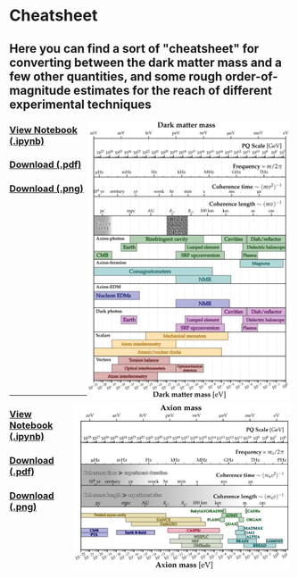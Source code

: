 # Cheatsheet

Here you can find a sort of "cheatsheet" for converting between the dark matter mass and a few other quantities, and some rough order-of-magnitude estimates for the reach of different experimental techniques
---
[<img align="right" height="500" src="../plots/plots_png/Cheatsheet.png">](https://github.com/cajohare/AxionLimits/raw/master/plots/plots_png/Cheatsheet.png)
### [View Notebook (.ipynb)](https://github.com/cajohare/AxionLimits/blob/master/Cheatsheet.ipynb)
### [Download (.pdf)](https://github.com/cajohare/AxionLimits/raw/master/plots/Cheatsheet.pdf)
### [Download (.png)](https://github.com/cajohare/AxionLimits/raw/master/plots/plots_png/Cheatsheet.png)
### &nbsp;
### &nbsp;
### &nbsp;
### &nbsp;
### &nbsp;
### &nbsp;
### &nbsp;
### &nbsp;
---
[<img align="right" height="300" src="../plots/plots_png/Cheatsheet_AxionOnly.png">](https://github.com/cajohare/AxionLimits/raw/master/plots/plots_png/Cheatsheet_AxionOnly.png)
### [View Notebook (.ipynb)](https://github.com/cajohare/AxionLimits/blob/master/Cheatsheet.ipynb)
### [Download (.pdf)](https://github.com/cajohare/AxionLimits/raw/master/plots/Cheatsheet_AxionOnly.pdf)
### [Download (.png)](https://github.com/cajohare/AxionLimits/raw/master/plots/plots_png/Cheatsheet_AxionOnly.png)